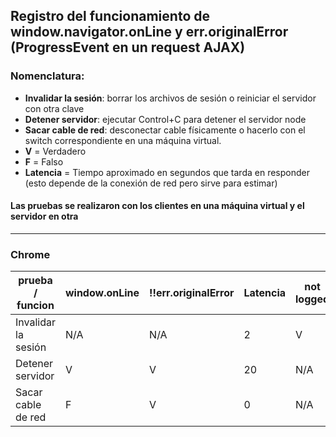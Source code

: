 ## Registro del funcionamiento de window.navigator.onLine y err.originalError (ProgressEvent en un request AJAX)

### Nomenclatura:
- **Invalidar la sesión**: borrar los archivos de sesión o reiniciar el servidor con otra clave
- **Detener servidor**: ejecutar Control+C para detener el servidor node
- **Sacar cable de red**: desconectar cable físicamente o hacerlo con el switch correspondiente en una máquina virtual.
- **V** = Verdadero
- **F** = Falso
- **Latencia** = Tiempo aproximado en segundos que tarda en responder (esto depende de la conexión de red pero sirve para estimar)

#### Las pruebas se realizaron con los clientes en una máquina virtual y el servidor en otra

***

### Chrome

prueba / funcion | window.onLine | !!err.originalError | Latencia |  not logged
------------------------|-----------------------|--------------------------|--------------------------|-----------
Invalidar la sesión  | N/A | N/A                 | 2 | V
Detener servidor | V | V   |  20 | N/A
Sacar cable de red | F           | V                 | 0 | N/A

